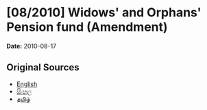 # [08/2010] Widows' and Orphans' Pension fund (Amendment)

**Date:** 2010-08-17

## Original Sources

- [English](https://documents.gov.lk/view/acts/2010/8/08-2010_E.pdf)
- [සිංහල](https://documents.gov.lk/view/acts/2010/8/08-2010_S.pdf)
- [தமிழ்](https://documents.gov.lk/view/acts/2010/8/08-2010_T.pdf)
